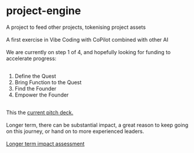 # project-engine
A project to feed other projects, tokenising project assets<br><br>
A first exercise in Vibe Coding with CoPilot combined with other AI<br><br>
We are currently on step 1 of 4, and hopefully looking for funding to accelerate progress:<br><br>
1. Define the Quest
2. Bring Function to the Quest
3. Find the Founder
4. Empower the Founder<br><br></ol>
This the [current pitch deck.](https://innov8tor3.github.io/project-engine/pitch/pitch.html)<br><br>
Longer term, there can be substantial impact, a great reason to keep going on this journey, or hand on to more experienced leaders.<br><br>
[Longer term impact assessment](https://innov8tor3.github.io/project-engine/scale-up/scale-up.html)
